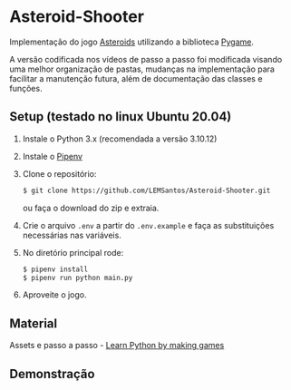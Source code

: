 Asteroid-Shooter
================

Implementação do jogo [Asteroids](https://en.wikipedia.org/wiki/Asteroids_(video_game)) utilizando a biblioteca [Pygame](http://www.pygame.org).

A versão codificada nos vídeos de passo a passo foi modificada visando uma melhor organização de pastas, mudanças na implementação para facilitar a manutenção futura, além de documentação das classes e funções.

Setup (testado no linux Ubuntu 20.04)
-------------------------------------

1. Instale o Python 3.x (recomendada a versão 3.10.12)
2. Instale o [Pipenv](https://pipenv.pypa.io/en/latest/)
3. Clone o repositório:

    ```bash
    $ git clone https://github.com/LEMSantos/Asteroid-Shooter.git
    ```
    ou faça o download do zip e extraia.

4. Crie o arquivo `.env` a partir do `.env.example` e faça as substituições necessárias nas variáveis.
5. No diretório principal rode:

    ```bash
    $ pipenv install
    $ pipenv run python main.py
    ```

6. Aproveite o jogo.


Material
--------

Assets e passo a passo - [Learn Python by making games](https://www.udemy.com/course/learn-python-by-making-games)

Demonstração
------------



[pygame]: http://www.pygame.org
[pipenv]: https://pipenv.readthedocs.io/en/latest/
